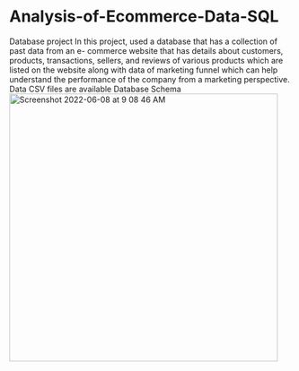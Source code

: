 # Analysis-of-Ecommerce-Data-SQL
Database project
In this project, used a database that has a collection of past data from an e- commerce website that has details about customers, products, transactions, sellers, and reviews of various products which are listed on the website along with data of marketing funnel which can help  understand the performance of the company from a marketing perspective.
Data CSV files are available 
Database Schema
<img width="478" alt="Screenshot 2022-06-08 at 9 08 46 AM" src="https://user-images.githubusercontent.com/49949721/172624437-e83d1f68-ebc1-488e-a889-16aca607ff16.png">
